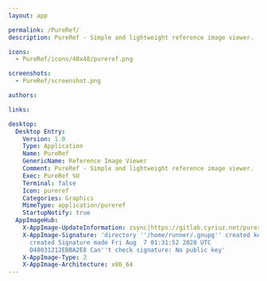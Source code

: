 ```yaml
---
layout: app

permalink: /PureRef/
description: PureRef - Simple and lightweight reference image viewer.

icons:
  - PureRef/icons/48x48/pureref.png

screenshots:
  - PureRef/screenshot.png

authors:

links:

desktop:
  Desktop Entry:
    Version: 1.0
    Type: Application
    Name: PureRef
    GenericName: Reference Image Viewer
    Comment: PureRef - Simple and lightweight reference image viewer.
    Exec: PureRef %U
    Terminal: false
    Icon: pureref
    Categories: Graphics
    MimeType: application/pureref
    StartupNotify: true
  AppImageHub:
    X-AppImage-UpdateInformation: zsync|https://gitlab.cyriuz.net/pureref/pureref/-/jobs/artifacts/master/raw/PureRef-x86_64.AppImage.zsync?job=deploy:linux-rpm
    X-AppImage-Signature: 'directory ''/home/runner/.gnupg'' created keybox ''/home/runner/.gnupg/pubring.kbx''
      created Signature made Fri Aug  7 01:31:52 2020 UTC                using RSA key
      D48031212EBBA2E8 Can''t check signature: No public key'
    X-AppImage-Type: 2
    X-AppImage-Architecture: x86_64
---
```


